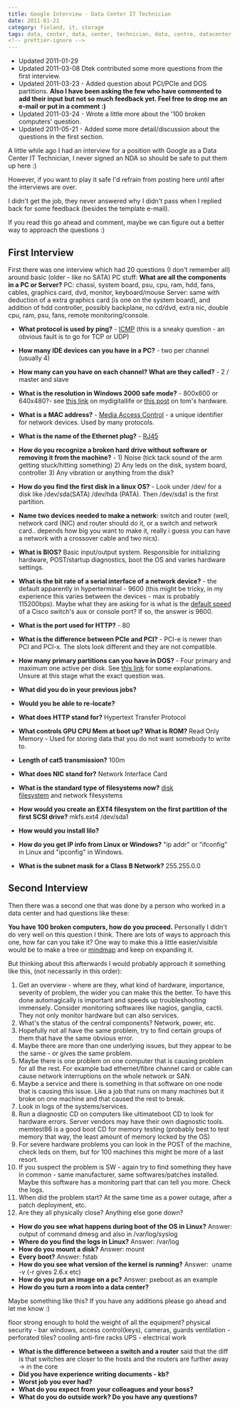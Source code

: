 ```yaml
---
title: Google Interview - Data Center IT Technician
date: 2011-01-21
category: finland, it, storage
tags: data, center, data, center, technician, data, centre, datacenter, datacentre, google, hamina, interview, it, job, questions
<!-- prettier-ignore -->
---
```


- Updated 2011-01-29
- Updated 2011-03-08 Dtek contributed some more questions from the first
  interview.
- Updated 2011-03-23 - Added question about PCI/PCIe and DOS partitions. **Also
  I have been asking the few who have commented to add their input but not so
  much feedback yet. Feel free to drop me an e-mail or put in a comment :)**
- Updated 2011-03-24 - Wrote a little more about the '100 broken computers'
  question.
- Updated 2011-05-21 - Added some more detail/discussion about the questions in
  the first section.

A little while ago I had an interview for a position with Google as a Data
Center IT Technician, I never signed an NDA so should be safe to put them up
here :)

However, if you want to play it safe I'd refrain from posting here until after
the interviews are over.

I didn't get the job, they never answered why I didn't pass when I replied back
for some feedback (besides the template e-mail).

If you read this go ahead and comment, maybe we can figure out a better way to
approach the questions :)

## First Interview

First there was one interview which had 20 questions (I don't remember all)
around basic (older - like no SATA) PC stuff: **What are all the components in a
PC or Server?** PC: chassi, system board, psu, cpu, ram, hdd, fans, cables,
graphics card, dvd, monitor, keyboard/mouse Server: same with deduction of a
extra graphics card (is one on the system board), and addition of hdd
controller, possibly backplane, no cd/dvd, extra nic, double cpu, ram, psu,
fans, remote monitoring/console.

- **What protocol is used by ping?** \-
  [ICMP](http://en.wikipedia.org/wiki/Internet_Control_Message_Protocol "ICMP")
  (this is a sneaky question - an obvious fault is to go for TCP or UDP)
- **How many IDE devices can you have in a PC?** \- two per channel (usually 4)
- **How many can you have on each channel? What are they called?** \- 2 / master
  and slave
- **What is the resolution in Windows 2000 safe mode?** - 800x600 or 640x480?-
  see
  [this link](http://www.mydigitallife.info/2008/06/22/how-to-change-screen-resolution-and-display-colors-quality-in-safe-mode-of-windows/ "windows safe mode resolution")
  on mydigitallife or
  [this post](http://www.tomshardware.co.uk/forum/34809-35-screen-resolution-safe-mode "screen resolutino safe mode")
  on tom's hardware.
- **What is a MAC address?** -
  [Media Access Control](http://en.wikipedia.org/wiki/MAC_address "wikipedia link") -
  a unique identifier for network devices. Used by many protocols.
- **What is the name of the Ethernet plug?** -
  [RJ45](http://en.wikipedia.org/wiki/RJ45 "RJ45 on wikipedia")
- **How do you recognize a broken hard drive without software or removing it
  from the machine?** - 1) Noise (tick tack sound of the arm getting
  stuck/hitting something) 2) Any leds on the disk, system board, controller 3)
  Any vibration or anything from the disk?
- **How do you find the first disk in a linux OS?** - Look under /dev/ for a
  disk like /dev/sda(SATA) /dev/hda (PATA). Then /dev/sda1 is the first
  partition.
- **Name two devices needed to make a network:** switch and router (well,
  network card (NIC) and router should do it, or a switch and network card..
  depends how big you want to make it, really i guess you can have a network
  with a crossover cable and two nics).
- **What is BIOS?** Basic input/output system. Responsible for initializing
  hardware, POST/startup diagnostics, boot the OS and varies hardware settings.
- **What is the bit rate of a serial interface of a network device?** \- the
  default apparently in hyperterminal - 9600 (this might be tricky, in my
  experience this varies between the devices - max is probably 115200bps). Maybe
  what they are asking for is what is the
  [default speed](http://www.cisco.com/en/US/products/hw/switches/ps700/products_tech_note09186a008010ff7a.shtml#connecttermtocat "cisco catalyst console port")
  of a Cisco switch's aux or console port? If so, the answer is 9600.
- **What is the port used for HTTP?** - 80
- **What is the difference between PCIe and PCI?** \- PCI-e is newer than PCI
  and PCI-x. The slots look different and they are not compatible.
- **How many primary partitions can you have in DOS?** - Four primary and
  maximum one active per disk. See
  [this link](http://www.pcguide.com/ref/hdd/file/structPartitions-c.html "dos partitions")
  for some explanations. Unsure at this stage what the exact question was.
- **What did you do in your previous jobs?**
- **Would you be able to re-locate?**

- **What does HTTP stand for?** Hypertext Transfer Protocol
- **What controls GPU CPU Mem at boot up? What is ROM?** Read Only Memory - Used
  for storing data that you do not want somebody to write to.

- **Length of cat5 transmission?** 100m
- **What does NIC stand for?** Network Interface Card

- **What is the standard type of filesystems now?**
  [disk filesystem](http://en.wikipedia.org/wiki/Filesystem#Types_of_file_systems) and network
  filesystems
- **How would you create an EXT4 filesystem on the first partition of the first
  SCSI drive?** mkfs.ext4 /dev/sda1
- **How would you install lilo?**
- **How do you get IP info from Linux or Windows?** "ip addr" or "ifconfig" in
  Linux and "ipconfig" in Windows.
- **What is the subnet mask for a Class B Network?** 255.255.0.0

## Second Interview

Then there was a second one that was done by a person who worked in a data
center and had questions like these:

**You have 100 broken computers, how do you proceed.** Personally I didn't do
very well on this question I think. There are lots of ways to approach this one,
how far can you take it? One way to make this a little easier/visible would be
to make a tree or
[mindmap](http://en.wikipedia.org/wiki/Mind_map "mindmap on wikipedia") and keep
on expanding it.

But thinking about this afterwards I would probably approach it something like
this, (not necessarily in this order):

1. Get an overview - where are they, what kind of hardware, importance, severity
   of problem, the wider you can make this the better. To have this done
   automagically is important and speeds up troubleshooting immensely. Consider
   monitoring softwares like nagios, ganglia, cactii. They not only monitor
   hardware but can also services.
2. What's the status of the central components? Network, power, etc.
3. Hopefully not all have the same problem, try to find certain groups of them
   that have the same obvious error.
4. Maybe there are more than one underlying issues, but they appear to be the
   same - or gives the same problem.
5. Maybe there is one problem on one computer that is causing problem for all
   the rest. For example bad ethernet/fibre channel card or cable can cause
   network interruptions on the whole network or SAN.
6. Maybe a service and there is something in that software on one node that is
   causing this issue. Like a job that runs on many machines but it broke on one
   machine and that caused the rest to break.
7. Look in logs of the systems/services.
8. Run a diagnostic CD on computers like ultimateboot CD to look for hardware
   errors. Server vendors may have their own diagnostic tools. memtest86 is a
   good boot CD for memory testing (probably best to test memory that way, the
   least amount of memory locked by the OS)
9. For severe hardware problems you can look in the POST of the machine, check
   leds on them, but for 100 machines this might be more of a last resort.
10. If you suspect the problem is SW - again try to find something they have in
    common - same manufacturer, same softwares/patches installed. Maybe this
    software has a monitoring part that can tell you more. Check the logs.
11. When did the problem start? At the same time as a power outage, after a
    patch deployment, etc.
12. Are they all physically close? Anything else gone down?

- **How do you see what happens during boot of the OS in Linux?** Answer: output
  of command dmesg and also in /var/log/syslog
- **Where do you find the logs in Linux?** Answer: /var/log
- **How do you mount a disk?** Answer: mount
- **Every boot?** Answer: fstab
- **How do you see what version of the kernel is running?** Answer:  uname -v
  (-r gives 2.6.x etc)
- **How do you put an image on a pc?** Answer: pxeboot as an example
- **How do you turn a room into a data center?**

Maybe something like this? If you have any additions please go ahead and let me
know :)

floor strong enough to hold the weight of all the equipment? physical security -
bar windows, access control(keys), cameras, guards ventilation - perforated
tiles? cooling anti-fire racks UPS - electrical work

- **What is the difference between a switch and a router** said that the diff is
  that switches are closer to the hosts and the routers are further away -> in
  the core
- **Did you have experience writing documents - kb?**
- **Worst job you ever had?**
- **What do you expect from your colleagues and your boss?**
- **What do you do outside work? Do you have any questions?**
